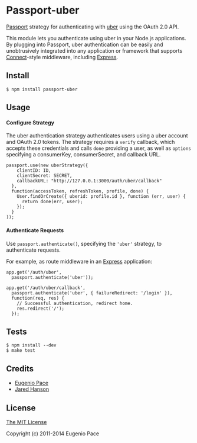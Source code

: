 # Passport-uber

[Passport](https://github.com/jaredhanson/passport) strategy for authenticating
with [uber](http://www.uber.com/) using the OAuth 2.0 API.

This module lets you authenticate using uber in your Node.js applications.
By plugging into Passport, uber authentication can be easily and
unobtrusively integrated into any application or framework that supports
[Connect](http://www.senchalabs.org/connect/)-style middleware, including
[Express](http://expressjs.com/).

## Install

    $ npm install passport-uber

## Usage

#### Configure Strategy

The uber authentication strategy authenticates users using a uber account
and OAuth 2.0 tokens.  The strategy requires a `verify` callback, which accepts
these credentials and calls `done` providing a user, as well as `options`
specifying a consumerKey, consumerSecret, and callback URL.

    passport.use(new uberStrategy({
        clientID: ID,
        clientSecret: SECRET,
        callbackURL: "http://127.0.0.1:3000/auth/uber/callback"
      },
      function(accessToken, refreshToken, profile, done) {
        User.findOrCreate({ uberid: profile.id }, function (err, user) {
          return done(err, user);
        });
      }
    ));

#### Authenticate Requests

Use `passport.authenticate()`, specifying the `'uber'` strategy, to authenticate requests.

For example, as route middleware in an [Express](http://expressjs.com/)
application:

    app.get('/auth/uber',
      passport.authenticate('uber'));

    app.get('/auth/uber/callback', 
      passport.authenticate('uber', { failureRedirect: '/login' }),
      function(req, res) {
        // Successful authentication, redirect home.
        res.redirect('/');
      });

## Tests

    $ npm install --dev
    $ make test

## Credits

  - [Eugenio Pace](http://github.com/eugeniop)
  - [Jared Hanson](http://github.com/jaredhanson)

## License

[The MIT License](http://opensource.org/licenses/MIT)

Copyright (c) 2011-2014 Eugenio Pace